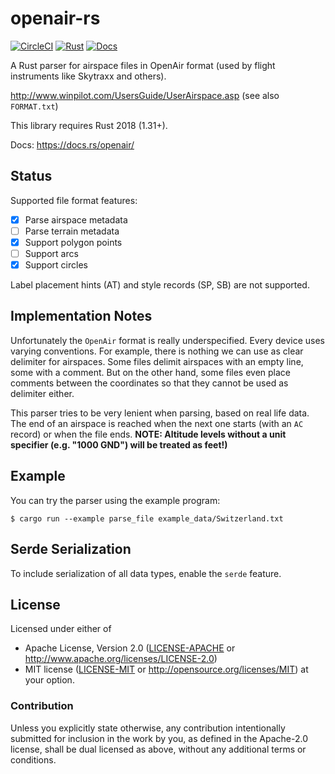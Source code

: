 # openair-rs

[![CircleCI][circle-ci-badge]][circle-ci]
[![Rust][rust-badge]][github]
[![Docs][docs-badge]][docs]

A Rust parser for airspace files in OpenAir format (used by flight instruments
like Skytraxx and others).

http://www.winpilot.com/UsersGuide/UserAirspace.asp (see also `FORMAT.txt`)

This library requires Rust 2018 (1.31+).

Docs: https://docs.rs/openair/


## Status

Supported file format features:

- [x] Parse airspace metadata
- [ ] Parse terrain metadata
- [x] Support polygon points
- [ ] Support arcs
- [x] Support circles

Label placement hints (AT) and style records (SP, SB) are not supported.


## Implementation Notes

Unfortunately the `OpenAir` format is really underspecified. Every device
uses varying conventions. For example, there is nothing we can use as clear
delimiter for airspaces. Some files delimit airspaces with an empty line,
some with a comment. But on the other hand, some files even place comments
between the coordinates so that they cannot be used as delimiter either.

This parser tries to be very lenient when parsing, based on real life data.
The end of an airspace is reached when the next one starts (with an `AC`
record) or when the file ends. **NOTE: Altitude levels without a unit specifier
(e.g. "1000 GND") will be treated as feet!)**


## Example

You can try the parser using the example program:

    $ cargo run --example parse_file example_data/Switzerland.txt


## Serde Serialization

To include serialization of all data types, enable the `serde` feature.


## License

Licensed under either of

 * Apache License, Version 2.0 ([LICENSE-APACHE](LICENSE-APACHE) or
   http://www.apache.org/licenses/LICENSE-2.0)
 * MIT license ([LICENSE-MIT](LICENSE-MIT) or
   http://opensource.org/licenses/MIT) at your option.

### Contribution

Unless you explicitly state otherwise, any contribution intentionally submitted
for inclusion in the work by you, as defined in the Apache-2.0 license, shall
be dual licensed as above, without any additional terms or conditions.


<!-- Badges -->
[circle-ci]: https://circleci.com/gh/dbrgn/openair-rs/tree/master
[circle-ci-badge]: https://circleci.com/gh/dbrgn/openair-rs/tree/master.svg?style=shield
[github]: https://github.com/dbrgn/openair-rs
[rust-badge]: https://img.shields.io/badge/rust-2018%2B-blue.svg?maxAge=3600
[docs]: https://docs.rs/openair/
[docs-badge]: https://img.shields.io/badge/docs-docs.rs-yellow.svg?maxAge=3600
